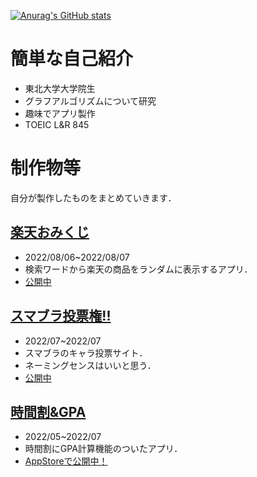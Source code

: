 [![Anurag's GitHub stats](https://github-readme-stats.vercel.app/api?username=Akasatanana&theme=tokyonight&show_icons=true)](https://github.com/anuraghazra/github-readme-stats)

# 簡単な自己紹介
- 東北大学大学院生
- グラフアルゴリズムについて研究
- 趣味でアプリ製作
- TOEIC L&R 845

# 制作物等

自分が製作したものをまとめていきます．

## [楽天おみくじ](https://github.com/Akasatanana/rakutenLottery.git)
- 2022/08/06~2022/08/07
- 検索ワードから楽天の商品をランダムに表示するアプリ．
- [公開中](http://ssbu-charavoting.sakura.ne.jp/rakutenLottery/html/lottery.php)

## [スマブラ投票権!!](https://github.com/Akasatanana/SSBU_characterVoting)
- 2022/07~2022/07
- スマブラのキャラ投票サイト．
- ネーミングセンスはいいと思う．
- [公開中](https://ssbu-charavoting.sakura.ne.jp/SSBU_characterVoting/login.php)

## [時間割&GPA](https://github.com/Akasatanana/GradeandTimeTable)
- 2022/05~2022/07
- 時間割にGPA計算機能のついたアプリ．
- [AppStoreで公開中！](https://apps.apple.com/jp/app/%E6%99%82%E9%96%93%E5%89%B2-gpa%E8%A8%88%E7%AE%97/id1633208820)
